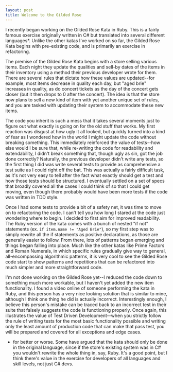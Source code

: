 ```yaml
---
layout: post
title: Welcome to the Gilded Rose
---
```

I recently began working on the Gilded Rose Kata in Ruby. This is a fairly famous exercise originally written in C# but translated into several different languages*. Unlike the other katas I've worked on so far, the Gilded Rose Kata begins with pre-existing code, and is primarily an exercise in refactoring.

The premise of the Gilded Rose Kata begins with a store selling various items. Each night they update the qualities and sell-by dates of the items in their inventory using a method their previous developer wrote for them. There are several rules that dictate how these values are updated--for example, most items decrease in quality each day, but "aged brie" increases in quality, as do concert tickets as the day of the concert gets closer (but it then drops to 0 after the concert). The idea is that the store now plans to sell a new kind of item with yet another unique set of rules, and you are tasked with updating their system to accommodate these new items.

The code you inherit is such a mess that it takes several moments just to figure out what exactly is going on for the old stuff that works. My first reaction was disgust at how ugly it all looked, but quickly turned into a kind of fear as I wondered how in the world I might update the code without breaking something. This immediately reinforced the value of tests--how else would I be sure that, while re-writing the code for readability and extendability, I didn't break something that, though ugly as sin, got the job done correctly? Naturally, the previous developer didn't write any tests, so the first thing I did was write several tests to provide as comprehensive a test suite as I could right off the bat. This was actually a fairly difficult task, as it's not very easy to tell after the fact what exactly should get a test and how those tests should be structured. I eventually settled on a set of specs that broadly covered all the cases I could think of so that I could get moving, even though there probably would have been more tests if the code was written in TDD style.

Once I had some tests to provide a bit of a safety net, it was time to move on to refactoring the code. I can't tell you how long I stared at the code just wondering where to begin. I decided to first aim for improved readability. The Ruby version of the kata comes with a bunch of nested "if not" statements (ex. `if item.name != "Aged Brie"`), so my first step was to simply rewrite all the if statements as positive declarations, as those are generally easier to follow. From there, lots of patterns began emerging and things began falling into place. Much like the other katas like Prime Factors and Roman Numerals, in which specific rules gradually give way to general, all-encompassing algorithmic patterns, it is very cool to see the Gilded Rose code start to show patterns and repetitions that can be refactored into much simpler and more straightforward code.

I'm not done working on the Gilded Rose yet--I reduced the code down to something much more workable, but I haven't yet added the new item functionality. I found a video online of someone performing the kata in Ruby, and this person has a very nice looking solution that is similar to mine, although I think one thing he did is actually incorrect. Interestingly enough, I believe this person's mistake can be traced back to an incorrect test in their suite that falsely suggests the code is functioning properly. Once again, this illustrates the value of Test Driven Development--when you strictly follow the rule of writing tests for the most basic functionality possible and writing only the least amount of production code that can make that pass test, you will be prepared and covered for all exceptions and edge cases.


* for better or worse. Some have argued that the kata should only be done in the original language, since if the store's existing system was in C# you wouldn't rewrite the whole thing in, say, Ruby. It's a good point, but I think there's value in the exercise for developers of all languages and skill levels, not just C# devs.
